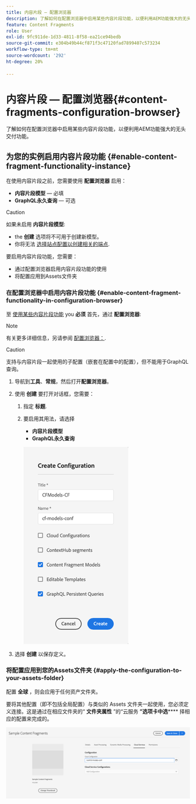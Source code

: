 ```yaml
---
title: 内容片段 — 配置浏览器
description: 了解如何在配置浏览器中启用某些内容片段功能，以便利用AEM功能强大的无头交付功能。
feature: Content Fragments
role: User
exl-id: 9fc911de-1d33-4811-8f58-ea21ce94bedb
source-git-commit: e304b49b44cf871f3c47120fad7899407c573234
workflow-type: tm+mt
source-wordcount: '292'
ht-degree: 20%

---
```


# 内容片段 — 配置浏览器{#content-fragments-configuration-browser}

了解如何在配置浏览器中启用某些内容片段功能，以便利用AEM功能强大的无头交付功能。

## 为您的实例启用内容片段功能 {#enable-content-fragment-functionality-instance}

在使用内容片段之前，您需要使用 **配置浏览器** 启用：

* **内容片段模型**  — 必填
* **GraphQL永久查询**  — 可选

>[!CAUTION]
>
>如果未启用 **内容片段模型**:
>
>* the **创建** 选项将不可用于创建新模型。
>* 你将无法 [选择站点配置以创建相关的端点](/help/headless/graphql-api/graphql-endpoint.md).


要启用内容片段功能，您需要：

* 通过配置浏览器启用内容片段功能的使用
* 将配置应用到Assets文件夹

### 在配置浏览器中启用内容片段功能 {#enable-content-fragment-functionality-in-configuration-browser}

至 [使用某些内容片段功能](#creating-a-content-fragment-model) you **必须** 首先，通过 **配置浏览器**:

>[!NOTE]
>
>有关更多详细信息，另请参阅 [配置浏览器：](/help/implementing/developing/introduction/configurations.md#using-configuration-browser).

>[!CAUTION]
>
>支持与内容片段一起使用的子配置（嵌套在配置中的配置），但不能用于GraphQL查询。

1. 导航到&#x200B;**工具**、**常规**，然后打开&#x200B;**配置浏览器**。

1. 使用 **创建** 要打开对话框，您需要：

   1. 指定 **标题**.
   1. 要启用其用法，请选择
      * **内容片段模型**
      * **GraphQL永久查询**

      ![定义配置](assets/cfm-conf-01.png)


1. 选择 **创建** 以保存定义。

<!-- 1. Select the location appropriate to your website. -->

### 将配置应用到您的Assets文件夹 {#apply-the-configuration-to-your-assets-folder}

配置 **全球** ，则会应用于任何资产文件夹。

要将其他配置（即不包括全局配置）与类似的 Assets 文件夹一起使用，您必须定义连接。这是通过在相应文件夹的“ **文件夹属性** ”的“云服务 **”选项卡中选****** 择相应的配置来完成的。

![应用配置](assets/cfm-conf-02.png)
